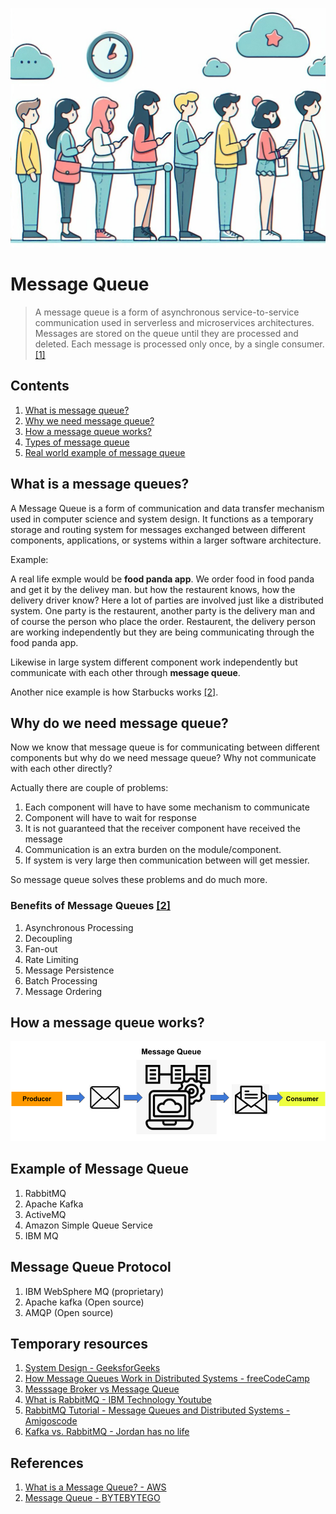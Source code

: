![](./images/queue.jpg)

# Message Queue
> A message queue is a form of asynchronous service-to-service communication used in serverless and microservices architectures. Messages are stored on the queue until they are processed and deleted. Each message is processed only once, by a single consumer. [[1]](#references)

## Contents
1. [What is message queue?]()
2. [Why we need message queue?]()
3. [How a message queue works?]()
4. [Types of message queue]()
5. [Real world example of message queue]()


## What is a message queues?
A Message Queue is a form of communication and data transfer mechanism used in computer science and system design. It functions as a temporary storage and routing system for messages exchanged between different components, applications, or systems within a larger software architecture.

Example:

A real life exmple would be **food panda app**. We order food in food panda and get it by the delivey man. but how the restaurent knows, how the delivery driver know? Here a lot of parties are involved just like a distributed system. One party is the restaurent, another party is the delivery man and of course the person who place the order. Restaurent, the delivery person are working independently but they are being communicating through the food panda app. 


Likewise in large system different component work independently but communicate with each other through **message queue**.

Another nice example is how Starbucks works [[2]](#references).


## Why do we need message queue?
Now we know that message queue is for communicating between different components but why do we need message queue? Why not communicate with each other directly?

Actually there are couple of problems:
1. Each component will have to have some mechanism to communicate
2. Component will have to wait for response
3. It is not guaranteed that the receiver component have received the message
4. Communication is an extra burden on the module/component.
5. If system is very large then communication between will get messier.

So message queue solves these problems and do much more.

### Benefits of Message Queues [[2]](#references)
1. Asynchronous Processing
2. Decoupling
3. Fan-out
4. Rate Limiting
5. Message Persistence
6. Batch Processing
7. Message Ordering

## How a message queue works?
![Message Queue Image](./images/message%20queue.png)




## Example of Message Queue
1. RabbitMQ
2. Apache Kafka
3. ActiveMQ
4. Amazon Simple Queue Service
5. IBM MQ

## Message Queue Protocol
1. IBM WebSphere MQ (proprietary)
2. Apache kafka (Open source)
3. AMQP (Open source)

## Temporary resources
1. [System Design - GeeksforGeeks](https://www.geeksforgeeks.org/message-queues-system-design/)
2. [How Message Queues Work in Distributed Systems - freeCodeCamp](https://www.freecodecamp.org/news/message-queues-in-distributed-systesms/)
3. [Messsage Broker vs Message Queue](https://www.svix.com/resources/faq/message-broker-vs-message-queue/)
4. [What is RabbitMQ - IBM Technology Youtube](https://www.youtube.com/watch?v=7rkeORD4jSw)
5. [RabbitMQ Tutorial - Message Queues and Distributed Systems - Amigoscode](https://www.youtube.com/watch?v=nFxjaVmFj5E&pp=ygUabWVzc2FnZSBicm9rZXIgYW1pZ29zIGNvZGU%3D)
6. [Kafka vs. RabbitMQ  - Jordan has no life](https://www.youtube.com/watch?v=_5mu7lZz5X4)



## References
1. [What is a Message Queue? - AWS](https://aws.amazon.com/message-queue/)
2. [Message Queue - BYTEBYTEGO](https://blog.bytebytego.com/p/why-do-we-need-a-message-queue)